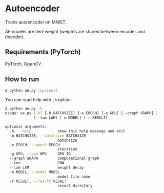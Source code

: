 # Autoencoder
Trains autoencoder on MNIST.

AE models are tied-weight (weights are shared between encoder and decoder).

## Requirements (PyTorch)
PyTorch, OpenCV

##  How to run
```bash
$ python ae.py [options]
```

You can read help with `-h` option.

```bash
$ python ae.py -h
usage: ae.py [-h] [-b BATCHSIZE] [-e EPOCH] [-g GPU] [--graph GRAPH] [--cnn]
             [--lam LAM] [-m MODEL] [-r RESULT]

optional arguments:
  -h, --help            show this help message and exit
  -b BATCHSIZE, --batchsize BATCHSIZE
                        batchsize
  -e EPOCH, --epoch EPOCH
                        iteration
  -g GPU, --gpu GPU     GPU ID
  --graph GRAPH         computational graph
  --cnn                 CNN
  --lam LAM             weight decay
  -m MODEL, --model MODEL
                        model file name
  -r RESULT, --result RESULT
                        result directory
```

